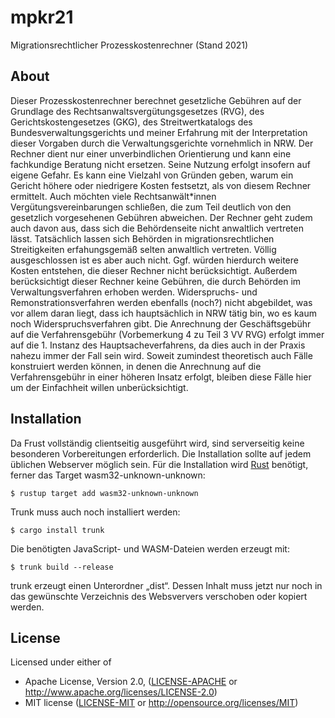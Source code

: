 # mpkr21
Migrationsrechtlicher Prozesskostenrechner (Stand 2021)

## About

Dieser Prozesskostenrechner berechnet gesetzliche Gebühren auf der Grundlage des Rechtsanwaltsvergütungsgesetzes (RVG), des Gerichtskostengesetzes (GKG), des Streitwertkatalogs des Bundesverwaltungsgerichts und meiner Erfahrung mit der Interpretation dieser Vorgaben durch die Verwaltungsgerichte vornehmlich in NRW. Der Rechner dient nur einer unverbindlichen Orientierung und kann eine fachkundige Beratung nicht ersetzen. Seine Nutzung erfolgt insofern auf eigene Gefahr. Es kann eine Vielzahl von Gründen geben, warum ein Gericht höhere oder niedrigere Kosten festsetzt, als von diesem Rechner ermittelt. Auch möchten viele Rechtsanwält*innen Vergütungsvereinbarungen schließen, die zum Teil deutlich von den gesetzlich vorgesehenen Gebühren abweichen. Der Rechner geht zudem auch davon aus, dass sich die Behördenseite nicht anwaltlich vertreten lässt. Tatsächlich lassen sich Behörden in migrationsrechtlichen Streitigkeiten erfahungsgemäß selten anwaltlich vertreten. Völlig ausgeschlossen ist es aber auch nicht. Ggf. würden hierdurch weitere Kosten entstehen, die dieser Rechner nicht berücksichtigt. Außerdem berücksichtigt dieser Rechner keine Gebühren, die durch Behörden im Verwaltungsverfahren erhoben werden. Widerspruchs- und Remonstrationsverfahren werden ebenfalls (noch?) nicht abgebildet, was vor allem daran liegt, dass ich hauptsächlich in NRW tätig bin, wo es kaum noch Widerspruchsverfahren gibt. Die Anrechnung der Geschäftsgebühr auf die Verfahrensgebühr (Vorbemerkung 4 zu Teil 3 VV RVG) erfolgt immer auf die 1. Instanz des Hauptsacheverfahrens, da dies auch in der Praxis nahezu immer der Fall sein wird. Soweit zumindest theoretisch auch Fälle konstruiert werden können, in denen die Anrechnung auf die Verfahrensgebühr in einer höheren Insatz erfolgt, bleiben diese Fälle hier um der Einfachheit willen unberücksichtigt.

## Installation

Da Frust vollständig clientseitig ausgeführt wird, sind serverseitig keine besonderen Vorbereitungen erforderlich. Die Installation sollte auf jedem üblichen Webserver möglich sein. Für die Installation wird [Rust](https://www.rust-lang.org/tools/install) benötigt, ferner das Target wasm32-unknown-unknown:

```console
$ rustup target add wasm32-unknown-unknown
```

Trunk muss auch noch installiert werden:

```console
$ cargo install trunk
```

Die benötigten JavaScript- und WASM-Dateien werden erzeugt mit:

```console
$ trunk build --release
```

trunk erzeugt einen Unterordner „dist“. Dessen Inhalt muss jetzt nur noch in das gewünschte Verzeichnis des Websververs verschoben oder kopiert werden.

## License

Licensed under either of

* Apache License, Version 2.0, ([LICENSE-APACHE](LICENSE-APACHE) or http://www.apache.org/licenses/LICENSE-2.0)
* MIT license ([LICENSE-MIT](LICENSE-MIT) or http://opensource.org/licenses/MIT)
